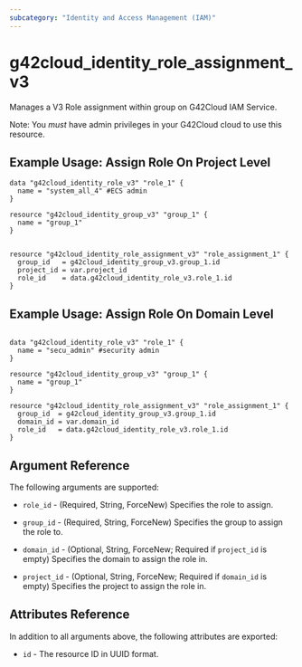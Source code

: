 ```yaml
---
subcategory: "Identity and Access Management (IAM)"
---
```


# g42cloud\_identity\_role\_assignment_v3

Manages a V3 Role assignment within group on G42Cloud IAM Service.

Note: You _must_ have admin privileges in your G42Cloud cloud to use
this resource. 

## Example Usage: Assign Role On Project Level

```hcl
data "g42cloud_identity_role_v3" "role_1" {
  name = "system_all_4" #ECS admin
}

resource "g42cloud_identity_group_v3" "group_1" {
  name = "group_1"
}


resource "g42cloud_identity_role_assignment_v3" "role_assignment_1" {
  group_id   = g42cloud_identity_group_v3.group_1.id
  project_id = var.project_id
  role_id    = data.g42cloud_identity_role_v3.role_1.id
}
```

## Example Usage: Assign Role On Domain Level

```hcl

data "g42cloud_identity_role_v3" "role_1" {
  name = "secu_admin" #security admin
}

resource "g42cloud_identity_group_v3" "group_1" {
  name = "group_1"
}

resource "g42cloud_identity_role_assignment_v3" "role_assignment_1" {
  group_id  = g42cloud_identity_group_v3.group_1.id
  domain_id = var.domain_id
  role_id   = data.g42cloud_identity_role_v3.role_1.id
}

```

## Argument Reference

The following arguments are supported:

* `role_id` - (Required, String, ForceNew) Specifies the role to assign.

* `group_id` - (Required, String, ForceNew) Specifies the group to assign the role to.

* `domain_id` - (Optional, String, ForceNew; Required if `project_id` is empty) Specifies the domain to assign the role in.

* `project_id` - (Optional, String, ForceNew; Required if `domain_id` is empty) Specifies the project to assign the role in.

## Attributes Reference

In addition to all arguments above, the following attributes are exported:

* `id` - The resource ID in UUID format.

